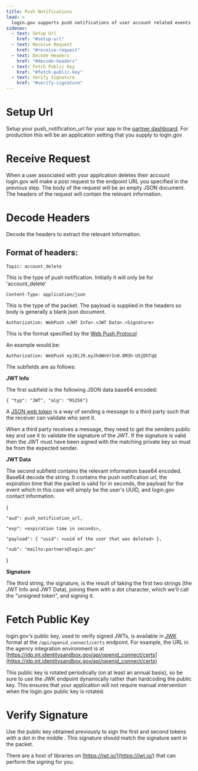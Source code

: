 ```yaml
---
title: Push Notifications
lead: >
  login.gov supports push notifications of user account related events using the Web Push protocol.  Initially it will be limited to account delete events.  Here we document how a service provider can receive push notifications from login.gov.
sidenav:
  - text: Setup Url
    href: "#setup-url"
  - text: Receive Request
    href: "#receive-request"
  - text: Decode Headers
    href: "#decode-headers"
  - text: Fetch Public Key
    href: "#fetch-public-key"
  - text: Verify Signature
    href: "#verify-signature"
---
```


# Setup Url

Setup your push_notification_url for your app in the [partner dashboard](https://dashboard.int.identitysandbox.gov/). For production this will be an application setting that you supply to login.gov

# Receive Request

When a user associated with your application deletes their account login.gov will make a post request to the endpoint URL you specified in the previous step. The body of the request will be an empty JSON document.  The headers of the request will contain the relevant information.

# Decode Headers

Decode the headers to extract the relevant information.

## Format of headers:


`Topic: account_delete`

This is the type of push notification.  Initially it will only be for 'account_delete'

`Content-Type: application/json`

This is the type of the packet.  The payload is supplied in the headers so body is generally a blank json document.

`Authorization: WebPush <JWT Info>.<JWT Data>.<Signature>`

This is the format specified by the [Web Push Protocol](https://developers.google.com/web/fundamentals/push-notifications/web-push-protocol)

An example would be:

`Authorization: WebPush eyJ0iJ9.eyJhdWnVrIn0.8M3h-USjDhTqQ`


The subfields are as follows:

**JWT Info**

The first subfield is the following JSON data base64 encoded:

`{ "typ": "JWT", "alg": "RS256"}`

A [JSON web token](https://jwt.io/) is a way of sending a message to a third party such that the receiver can validate who sent it.

When a third party receives a message, they need to get the senders public key and use it to validate the signature of the JWT. If the signature is valid then the JWT must have been signed with the matching private key so must be from the expected sender.

**JWT Data**

The second subfield contains the relevant information base64 encoded. Base64 decode the string. It contains the push notification url, the expiration time that the packet is valid for in seconds, the payload for the event which in this case will simply be the user's UUID, and login.gov contact information.

{

    "aud": push_notification_url,

    "exp": <expiration time in seconds>,

    "payload": { "uuid": <uuid of the user that was deleted> },

    "sub": "mailto:partners@login.gov"

}

**Signature**

The third string, the signature, is the result of taking the first two strings (the JWT Info and JWT Data), joining them with a dot character, which we'll call the "unsigned token", and signing it.

# Fetch Public Key

login.gov's public key, used to verify signed JWTs, is available in [JWK](https://tools.ietf.org/html/rfc7517) format at the `/api/openid_connect/certs` endpoint. For example, the URL in the agency integration environment is at [https://idp.int.identitysandbox.gov/api/openid_connect/certs](https://idp.int.identitysandbox.gov/api/openid_connect/certs)

This public key is rotated periodically (on at least an annual basis), so be sure to use the JWK endpoint dynamically rather than hardcoding the public key. This ensures that your application will not require manual intervention when the login.gov public key is rotated.

# Verify Signature

Use the public key obtained previously to sign the first and second tokens with a dot in the middle <JWT Info>.<JWT Data>  This signature should match the signature sent in the packet.

There are a host of libraries on [https://jwt.io/](https://jwt.io/) that can perform the signing for you.


<script type="text/javascript">
  function showExamples(type) {
    Array.prototype.slice.call(document.querySelectorAll('button[data-example]')).forEach(function(button) {
      var show = button.getAttribute('data-example') == type;
      button.className = show ? 'usa-button' : 'usa-button usa-button-secondary';
    });

    Array.prototype.slice.call(document.querySelectorAll('div[data-example]')).forEach(function(example) {
      var show = example.getAttribute('data-example') == type;
      if (show) {
        example.removeAttribute('hidden');
      } else {
        example.setAttribute('hidden', 'true');
      }
    });
  }

  Array.prototype.slice.call(document.querySelectorAll('button[data-example]')).forEach(function(button) {
    button.onclick = function() {
      showExamples(this.getAttribute('data-example'));
    };
  });

  showExamples('private_key_jwt');
</script>
